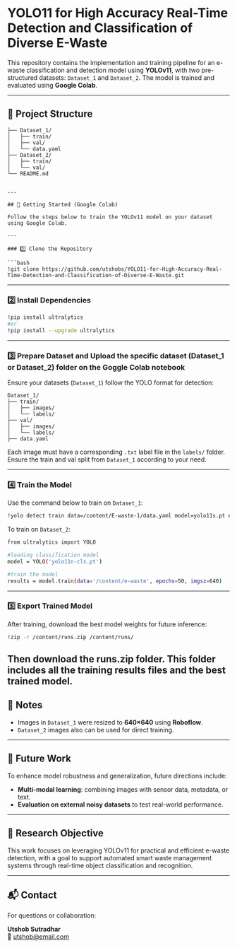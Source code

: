# YOLO11 for High Accuracy Real-Time Detection and Classification of Diverse E-Waste

This repository contains the implementation and training pipeline for an e-waste classification and detection model using **YOLOv11**, with two pre-structured datasets: `Dataset_1` and `Dataset_2`. The model is trained and evaluated using **Google Colab**.

---

## 📁 Project Structure

```
├── Dataset_1/
│   ├── train/
│   ├── val/
│   └── data.yaml
├── Dataset_2/
│   ├── train/
│   └── val/                                                                          
└── README.md             


---

## 🚀 Getting Started (Google Colab)

Follow the steps below to train the YOLOv11 model on your dataset using Google Colab.

---

### 1️⃣ Clone the Repository

```bash
!git clone https://github.com/utshobs/YOLO11-for-High-Accuracy-Real-Time-Detection-and-Classification-of-Diverse-E-Waste.git
```

---

### 2️⃣ Install Dependencies

```bash
!pip install ultralytics
#or
!pip install --upgrade ultralytics
```
---

### 3️⃣ Prepare Dataset and Upload the specific dataset (Dataset_1 or Dataset_2) folder on the Goggle Colab notebook

Ensure your datasets (`Dataset_1`) follow the YOLO format for detection:

```
Dataset_1/
├── train/
│   ├── images/
│   └── labels/
├── val/
│   ├── images/
│   └── labels/
├── data.yaml 
```

Each image must have a corresponding `.txt` label file in the `labels/` folder.
Ensure the train and val split from `Dataset_1` according to your need.

---


### 4️⃣ Train the Model

Use the command below to train on `Dataset_1`:

```bash
!yolo detect train data=/content/E-waste-1/data.yaml model=yolo11s.pt epochs=50 imgsz=640
```

To train on `Dataset_2`:

```bash
from ultralytics import YOLO

#loading classification model
model = YOLO('yolo11n-cls.pt')

#train the model
results = model.train(data='/content/e-waste', epochs=50, imgsz=640)

```

---

### 5️⃣ Export Trained Model

After training, download the best model weights for future inference:

```bash
!zip -r /content/runs.zip /content/runs/
```

Then download the runs.zip folder. This folder includes all the training results files and the best trained model.
---



## 📌 Notes

- Images in `Dataset_1` were resized to **640×640** using **Roboflow**.
- `Dataset_2` images also can be used for direct training.

---

## 🔬 Future Work

To enhance model robustness and generalization, future directions include:

- **Multi-modal learning**: combining images with sensor data, metadata, or text.
- **Evaluation on external noisy datasets** to test real-world performance.

---

## 🧠 Research Objective

This work focuses on leveraging YOLOv11 for practical and efficient e-waste detection, with a goal to support automated smart waste management systems through real-time object classification and recognition.

---

## 📬 Contact

For questions or collaboration:

**Utshob Sutradhar**  
📧 utshob@email.com 


